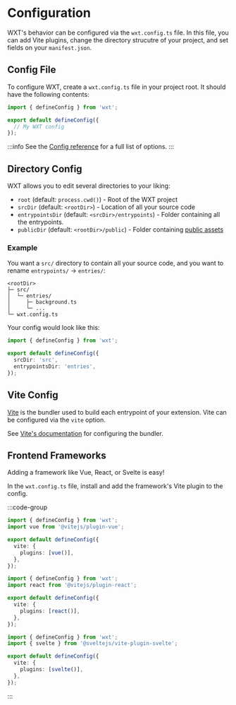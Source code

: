 # Configuration

WXT's behavior can be configured via the `wxt.config.ts` file. In this file, you can add Vite plugins, change the directory strucutre of your project, and set fields on your `manifest.json`.

## Config File

To configure WXT, create a `wxt.config.ts` file in your project root. It should have the following contents:

```ts
import { defineConfig } from 'wxt';

export default defineConfig({
  // My WXT config
});
```

:::info
See the [Config reference](/config.md) for a full list of options.
:::

## Directory Config

WXT allows you to edit several directories to your liking:

- `root` (default: `process.cwd()`) - Root of the WXT project
- `srcDir` (default: `<rootDir>`) - Location of all your source code
- `entrypointsDir` (default: `<srcDir>/entrypoints`) - Folder containing all the entrypoints.
- `publicDir` (default: `<rootDir>/public`) - Folder containing [public assets](/get-started/assets.md)

### Example

You want a `src/` directory to contain all your source code, and you want to rename `entrypoints/` &rarr; `entries/`:

```
<rootDir>
├─ src/
│  └─ entries/
│     ├─ background.ts
│     └─ ...
└─ wxt.config.ts
```

Your config would look like this:

```ts
import { defineConfig } from 'wxt';

export default defineConfig({
  srcDir: 'src',
  entrypointsDir: 'entries',
});
```

## Vite Config

[Vite](https://vitejs.dev/) is the bundler used to build each entrypoint of your extension. Vite can be configured via the `vite` option.

See [Vite's documentation](https://vitejs.dev/config/) for configuring the bundler.

## Frontend Frameworks

Adding a framework like Vue, React, or Svelte is easy!

In the `wxt.config.ts` file, install and add the framework's Vite plugin to the config.

:::code-group

```ts [Vue]
import { defineConfig } from 'wxt';
import vue from '@vitejs/plugin-vue';

export default defineConfig({
  vite: {
    plugins: [vue()],
  },
});
```

```ts [React]
import { defineConfig } from 'wxt';
import react from '@vitejs/plugin-react';

export default defineConfig({
  vite: {
    plugins: [react()],
  },
});
```

```ts [Svelte]
import { defineConfig } from 'wxt';
import { svelte } from '@sveltejs/vite-plugin-svelte';

export default defineConfig({
  vite: {
    plugins: [svelte()],
  },
});
```

:::

